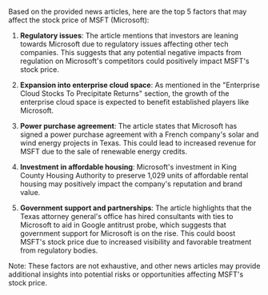 Based on the provided news articles, here are the top 5 factors that may affect the stock price of MSFT (Microsoft):

1. **Regulatory issues**: The article mentions that investors are leaning towards Microsoft due to regulatory issues affecting other tech companies. This suggests that any potential negative impacts from regulation on Microsoft's competitors could positively impact MSFT's stock price.

2. **Expansion into enterprise cloud space**: As mentioned in the "Enterprise Cloud Stocks To Precipitate Returns" section, the growth of the enterprise cloud space is expected to benefit established players like Microsoft.

3. **Power purchase agreement**: The article states that Microsoft has signed a power purchase agreement with a French company's solar and wind energy projects in Texas. This could lead to increased revenue for MSFT due to the sale of renewable energy credits.

4. **Investment in affordable housing**: Microsoft's investment in King County Housing Authority to preserve 1,029 units of affordable rental housing may positively impact the company's reputation and brand value.

5. **Government support and partnerships**: The article highlights that the Texas attorney general's office has hired consultants with ties to Microsoft to aid in Google antitrust probe, which suggests that government support for Microsoft is on the rise. This could boost MSFT's stock price due to increased visibility and favorable treatment from regulatory bodies.

Note: These factors are not exhaustive, and other news articles may provide additional insights into potential risks or opportunities affecting MSFT's stock price.